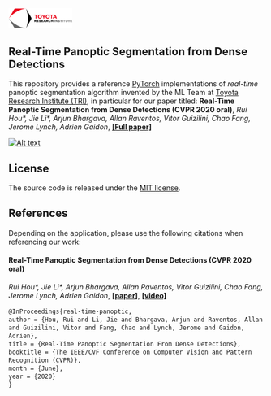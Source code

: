 [<img src="/media/figs/tri-logo.png" width="25%">](https://www.tri.global/)

## Real-Time Panoptic Segmentation from Dense Detections

This repository provides a reference [PyTorch](https://pytorch.org/) implementations of _real-time_ panoptic segmentation algorithm invented by the ML Team at [Toyota Research Institute (TRI)](https://www.tri.global/), in particular for our paper titled: **Real-Time Panoptic Segmentation from Dense Detections (CVPR 2020 oral)**, 
*Rui Hou\*, Jie Li\*, Arjun Bhargava, Allan Raventos, Vitor Guizilini, Chao Fang, Jerome Lynch, Adrien Gaidon*, [**[Full paper]**](http://openaccess.thecvf.com/content_CVPR_2020/html/Hou_Real-Time_Panoptic_Segmentation_From_Dense_Detections_CVPR_2020_paper.html)

[![Alt text](https://img.youtube.com/vi/_N4kGJEg-rM/0.jpg)](https://www.youtube.com/watch?v=_N4kGJEg-rM)

## License

The source code is released under the [MIT license](LICENSE.md).

## References

Depending on the application, please use the following citations when referencing our work:

#### Real-Time Panoptic Segmentation from Dense Detections (CVPR 2020 oral) 
*Rui Hou\*, Jie Li\*, Arjun Bhargava, Allan Raventos, Vitor Guizilini, Chao Fang, Jerome Lynch, Adrien Gaidon*, [**[paper]**](https://arxiv.org/abs/1912.01202), [**[video]**](https://www.youtube.com/watch?v=_N4kGJEg-rM)
```
@InProceedings{real-time-panoptic,
author = {Hou, Rui and Li, Jie and Bhargava, Arjun and Raventos, Allan and Guizilini, Vitor and Fang, Chao and Lynch, Jerome and Gaidon, Adrien},
title = {Real-Time Panoptic Segmentation From Dense Detections},
booktitle = {The IEEE/CVF Conference on Computer Vision and Pattern Recognition (CVPR)},
month = {June},
year = {2020}
}
```
